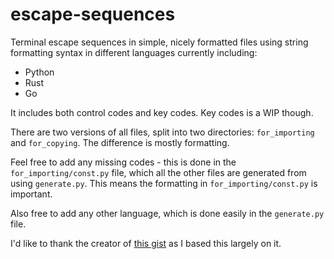 # escape-sequences

Terminal escape sequences in simple, nicely formatted files using string formatting syntax in different languages currently including:

- Python
- Rust
- Go

It includes both control codes and key codes. Key codes is a WIP though.

There are two versions of all files, split into two directories: `for_importing` and `for_copying`. The difference is mostly formatting.

Feel free to add any missing codes - this is done in the `for_importing/const.py` file, which all the other files are generated from using `generate.py`. This means the formatting in `for_importing/const.py` is important.

Also free to add any other language, which is done easily in the `generate.py` file.

I'd like to thank the creator of [this gist](https://gist.github.com/fnky/458719343aabd01cfb17a3a4f7296797) as I based this largely on it.
